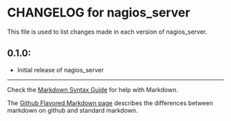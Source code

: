 # CHANGELOG for nagios_server

This file is used to list changes made in each version of nagios_server.

## 0.1.0:

* Initial release of nagios_server

- - -
Check the [Markdown Syntax Guide](http://daringfireball.net/projects/markdown/syntax) for help with Markdown.

The [Github Flavored Markdown page](http://github.github.com/github-flavored-markdown/) describes the differences between markdown on github and standard markdown.
